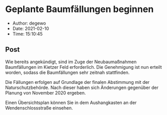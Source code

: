 # Geplante Baumfällungen beginnen

- Author: degewo
- Date: 2021-02-10
- Time: 15:10:45

## Post


<p>Wie bereits angekündigt, sind im Zuge der Neubaumaßnahmen Baumfällungen im Kietzer Feld erforderlich. Die Genehmigung ist nun erteilt worden, sodass die Baumfällungen sehr zeitnah stattfinden.</p>



<p>Die Fällungen erfolgen auf Grundlage der finalen Abstimmung mit der Naturschutzbehörde. Nach dieser haben sich Änderungen gegenüber der Planung von November 2020 ergeben.</p>



<p>Einen Übersichtsplan können Sie in dem Aushangkasten an der Wendenschlossstraße einsehen.</p>
